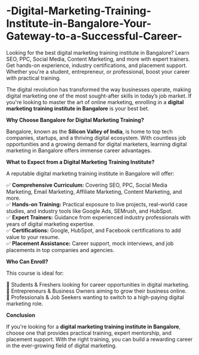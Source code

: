 # -Digital-Marketing-Training-Institute-in-Bangalore-Your-Gateway-to-a-Successful-Career-
Looking for the best digital marketing training institute in Bangalore? Learn SEO, PPC, Social Media, Content Marketing, and more with expert trainers. Get hands-on experience, industry certifications, and placement support. Whether you're a student, entrepreneur, or professional, boost your career with practical training.

The digital revolution has transformed the way businesses operate, making digital marketing one of the most sought-after skills in today’s job market. If you're looking to master the art of online marketing, enrolling in a **digital marketing training institute in Bangalore** is your best bet.  

 **Why Choose Bangalore for Digital Marketing Training?**  

Bangalore, known as the **Silicon Valley of India**, is home to top tech companies, startups, and a thriving digital ecosystem. With countless job opportunities and a growing demand for digital marketers, learning digital marketing in Bangalore offers immense career advantages.  

 **What to Expect from a Digital Marketing Training Institute?**  

A reputable digital marketing training institute in Bangalore will offer:  

✅ **Comprehensive Curriculum:** Covering SEO, PPC, Social Media Marketing, Email Marketing, Affiliate Marketing, Content Marketing, and more.  
✅ **Hands-on Training:** Practical exposure to live projects, real-world case studies, and industry tools like Google Ads, SEMrush, and HubSpot.  
✅ **Expert Trainers:** Guidance from experienced industry professionals with years of digital marketing expertise.  
✅ **Certifications:** Google, HubSpot, and Facebook certifications to add value to your resume.  
✅ **Placement Assistance:** Career support, mock interviews, and job placements in top companies and agencies.  

 **Who Can Enroll?**  

This course is ideal for:  

🔹 Students & Freshers looking for career opportunities in digital marketing.  
🔹 Entrepreneurs & Business Owners aiming to grow their business online.  
🔹 Professionals & Job Seekers wanting to switch to a high-paying digital marketing role.  

 **Conclusion**  

If you're looking for a **digital marketing training institute in Bangalore**, choose one that provides practical training, expert mentorship, and placement support. With the right training, you can build a rewarding career in the ever-growing field of digital marketing.
